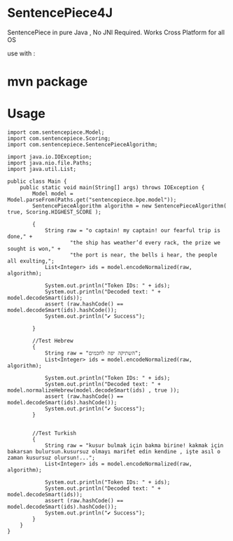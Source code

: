 # SentencePiece4J
SentencePiece in pure Java , No JNI Required.
Works Cross Platform for all OS

use with :

#   mvn package

# Usage
    import com.sentencepiece.Model;
    import com.sentencepiece.Scoring;
    import com.sentencepiece.SentencePieceAlgorithm;

    import java.io.IOException;
    import java.nio.file.Paths;
    import java.util.List;

    public class Main {
        public static void main(String[] args) throws IOException {
            Model model = Model.parseFrom(Paths.get("sentencepiece.bpe.model"));
            SentencePieceAlgorithm algorithm = new SentencePieceAlgorithm( true, Scoring.HIGHEST_SCORE );
            
            {
                String raw = "o captain! my captain! our fearful trip is done," +
                        "the ship has weather’d every rack, the prize we sought is won," +
                        "the port is near, the bells i hear, the people all exulting,";
                List<Integer> ids = model.encodeNormalized(raw, algorithm);
    
                System.out.println("Token IDs: " + ids);
                System.out.println("Decoded text: " + model.decodeSmart(ids));
                assert (raw.hashCode() ==  model.decodeSmart(ids).hashCode());
                System.out.println("✔ Success");
    
            }
    
            //Test Hebrew
            {
                String raw = "השתיקה יפה לחכמים";
                List<Integer> ids = model.encodeNormalized(raw, algorithm);
    
                System.out.println("Token IDs: " + ids);
                System.out.println("Decoded text: " + model.normalizeHebrew(model.decodeSmart(ids) , true ));
                assert (raw.hashCode() ==  model.decodeSmart(ids).hashCode());
                System.out.println("✔ Success");
            }
    
    
            //Test Turkish
            {
                String raw = "kusur bulmak için bakma birine! kakmak için bakarsan bulursun.kusursuz olmayı marifet edin kendine , işte asıl o zaman kusursuz olursun!...";
                List<Integer> ids = model.encodeNormalized(raw, algorithm);
    
                System.out.println("Token IDs: " + ids);
                System.out.println("Decoded text: " + model.decodeSmart(ids));
                assert (raw.hashCode() ==  model.decodeSmart(ids).hashCode());
                System.out.println("✔ Success");
            }
        }
    }

